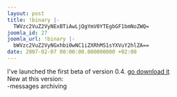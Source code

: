 ```yaml
---
layout: post
title: !binary |-
  TWVzc2VuZ2VyNExBTiAwLjQgYmV0YTEgbGF1bmNoZWQ=
joomla_id: 27
joomla_url: !binary |-
  bWVzc2VuZ2VyNGxhbi0wNC1iZXRhMS1sYXVuY2hlZA==
date: 2007-02-07 00:00:00.000000000 +02:00
---
```

<p>I've launched the first beta of version 0.4. <a href="http://sourceforge.net/projects/msg4lan/">go download it</a><br />New at this version:<br />-messages archiving</p>
